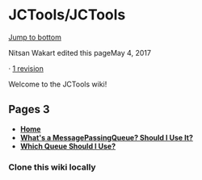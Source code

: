 # JCTools/JCTools

[Jump to bottom](jctools-jctools-5.md#wiki-pages-box)

 Nitsan Wakart edited this pageMay 4, 2017

 · [1 revision](https://github.com/JCTools/JCTools/wiki/Home/_history)

Welcome to the JCTools wiki!

## Pages 3

*  [**Home**](jctools-jctools-5.md)
*  [**What's a MessagePassingQueue? Should I Use It?**](https://github.com/JCTools/JCTools/wiki/What%27s-a-MessagePassingQueue%3F-Should-I-Use-It%3F)
*  [**Which Queue Should I Use?**](https://github.com/JCTools/JCTools/wiki/Which-Queue-Should-I-Use%3F)

### Clone this wiki locally

